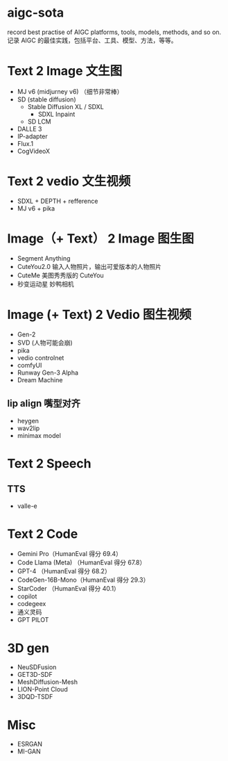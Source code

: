 # aigc-sota
record best practise of AIGC platforms, tools, models, methods, and so on. 
记录 AIGC 的最佳实践，包括平台、工具、模型、方法，等等。

# Text 2 Image 文生图 
- MJ v6 (midjurney v6) （细节非常棒）
- SD (stable diffusion)
  - Stable Diffusion XL / SDXL
    - SDXL Inpaint 
  - SD LCM
- DALLE 3 
- IP-adapter 
- Flux.1 
- CogVideoX 

# Text 2 vedio 文生视频 
- SDXL + DEPTH + refference 
- MJ v6 + pika

# Image（+ Text） 2 Image 图生图 
- Segment Anything
- CuteYou2.0 输入人物照片，输出可爱版本的人物照片
- CuteMe 美图秀秀版的 CuteYou
- 秒变运动星 妙鸭相机 

# Image (+ Text) 2 Vedio 图生视频 
- Gen-2
- SVD (人物可能会崩)
- pika 
- vedio controlnet
- comfyUI
- Runway Gen-3 Alpha
- Dream Machine

## lip align 嘴型对齐 
- heygen 
- wav2lip
- minimax model

# Text 2 Speech
## TTS 
- valle-e 

# Text 2 Code 
- Gemini Pro（HumanEval 得分 69.4）
- Code Llama (Meta) （HumanEval 得分 67.8）
- GPT-4 （HumanEval 得分 68.2）
- CodeGen-16B-Mono（HumanEval 得分 29.3）
- StarCoder （HumanEval 得分 40.1）
- copilot 
- codegeex
- 通义灵码
- GPT PILOT

# 3D gen 
- NeuSDFusion
- GET3D-SDF
- MeshDiffusion-Mesh
- LION-Point Cloud
- 3DQD-TSDF  

# Misc 
- ESRGAN
- MI-GAN
